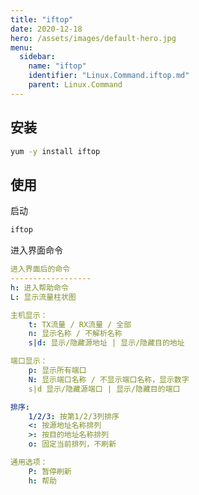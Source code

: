 ```yaml
---
title: "iftop"
date: 2020-12-18
hero: /assets/images/default-hero.jpg
menu:
  sidebar:
    name: "iftop"
    identifier: "Linux.Command.iftop.md"
    parent: Linux.Command
---
```




## 安装

```bash
yum -y install iftop
```



## 使用

启动

```bash
iftop
```

进入界面命令

```yaml
进入界面后的命令
------------------
h: 进入帮助命令
L: 显示流量柱状图

主机显示：
    t: TX流量 / RX流量 / 全部
    n: 显示名称 / 不解析名称
    s|d: 显示/隐藏源地址 | 显示/隐藏目的地址

端口显示：
    p: 显示所有端口
    N: 显示端口名称 / 不显示端口名称，显示数字
    s|d 显示/隐藏源端口 | 显示/隐藏目的端口

排序:
    1/2/3: 按第1/2/3列排序
    <: 按源地址名称排列
    >: 按目的地址名称排列
    o: 固定当前排列，不刷新

通用选项：
    P: 暂停刷新
    h: 帮助
```
